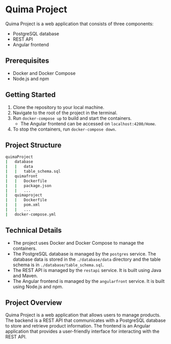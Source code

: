 # Quima Project

Quima Project is a web application that consists of three components:
- PostgreSQL database
- REST API
- Angular frontend

## Prerequisites
- Docker and Docker Compose
- Node.js and npm

## Getting Started
1. Clone the repository to your local machine.
2. Navigate to the root of the project in the terminal.
3. Run `docker-compose up` to build and start the containers.
    - The Angular frontend can be accessed on `localhost:4200/Home`.
4. To stop the containers, run `docker-compose down`.

## Project Structure
```bash
quimaProject
|   database
|   |   data
|   |   table_schema.sql
|   quimafront
|   |   Dockerfile
|   |   package.json
|   |   ...
|   quimaproject
|   |   Dockerfile
|   |   pom.xml
|   |   ...
|   docker-compose.yml
```

## Technical Details
- The project uses Docker and Docker Compose to manage the containers.
- The PostgreSQL database is managed by the `postgres` service. The database data is stored in the `./database/data` directory and the table schema is in `./database/table_schema.sql`.
- The REST API is managed by the `restapi` service. It is built using Java and Maven.
- The Angular frontend is managed by the `angularfront` service. It is built using Node.js and npm.

## Project Overview
Quima Project is a web application that allows users to manage products. The backend is a REST API that communicates with a PostgreSQL database to store and retrieve product information. The frontend is an Angular application that provides a user-friendly interface for interacting with the REST API.
